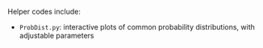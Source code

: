Helper codes include:
* `ProbDist.py`: interactive plots of common probability distributions, with adjustable parameters